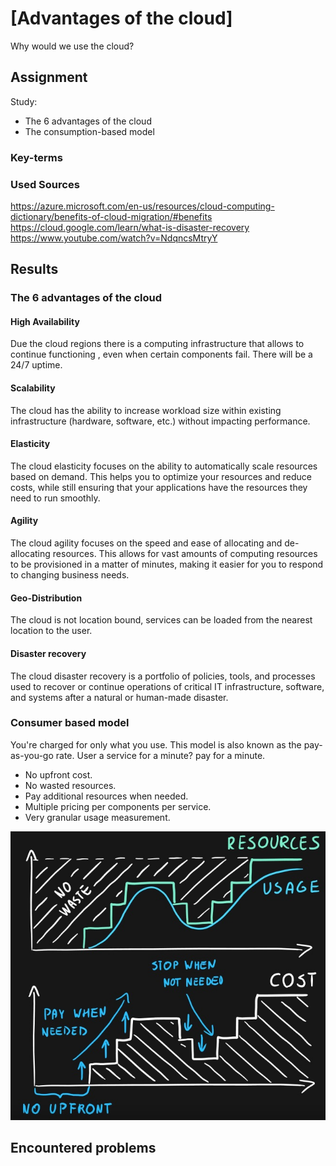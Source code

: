# [Advantages of the cloud]

Why would we use the cloud?

## Assignment

Study:

- The 6 advantages of the cloud
- The consumption-based model

### Key-terms

### Used Sources

https://azure.microsoft.com/en-us/resources/cloud-computing-dictionary/benefits-of-cloud-migration/#benefits  
https://cloud.google.com/learn/what-is-disaster-recovery  
https://www.youtube.com/watch?v=NdqncsMtryY  

## Results

### The 6 advantages of the cloud

#### High Availability  

Due the cloud regions there is a computing infrastructure that allows to continue functioning , even when certain components fail. There will be a 24/7 uptime.  

#### Scalability

The cloud has the ability to increase workload size within existing infrastructure (hardware, software, etc.) without impacting performance.

#### Elasticity  

The cloud elasticity focuses on the ability to automatically scale resources based on demand. This helps you to optimize your resources and reduce costs, while still ensuring that your applications have the resources they need to run smoothly.

#### Agility

The cloud agility focuses on the speed and ease of allocating and de-allocating resources. This allows for vast amounts of computing resources to be provisioned in a matter of minutes, making it easier for you to respond to changing business needs.

#### Geo-Distribution

The cloud is not location bound, services can be loaded from the nearest location to the user.  

#### Disaster recovery

The cloud disaster recovery is a portfolio of policies, tools, and processes used to recover or continue operations of critical IT infrastructure, software, and systems after a natural or human-made disaster.  

### Consumer based model

You're charged for only what you use. This model is also known as the pay-as-you-go rate. User a service for a minute? pay for a minute.  

- No upfront cost.
- No wasted resources.
- Pay additional resources when needed.
- Multiple pricing per components per service.
- Very granular usage measurement.  

![Screenshot Consumption based model](../00_includes/AZ-01/Azure_consumption_based_model.jpg)

## Encountered problems

